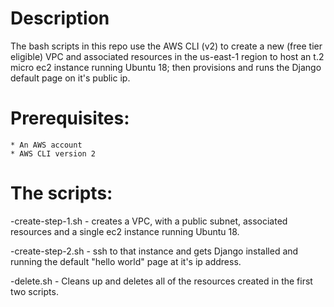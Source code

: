# Description

The bash scripts in this repo use the AWS CLI (v2) to create a new (free tier eligible) VPC and associated resources in the us-east-1 region to host an t.2 micro ec2 instance running Ubuntu 18; then provisions and runs the Django default page on it's public ip.

# Prerequisites:
    * An AWS account
    * AWS CLI version 2

# The scripts:
   -create-step-1.sh - creates a VPC, with a public subnet, associated resources and a single ec2 instance running Ubuntu 18.

   -create-step-2.sh - ssh to that instance and gets Django installed and running the default "hello world" page at it's ip address.

   -delete.sh - Cleans up and deletes all of the resources created in the first two scripts.
